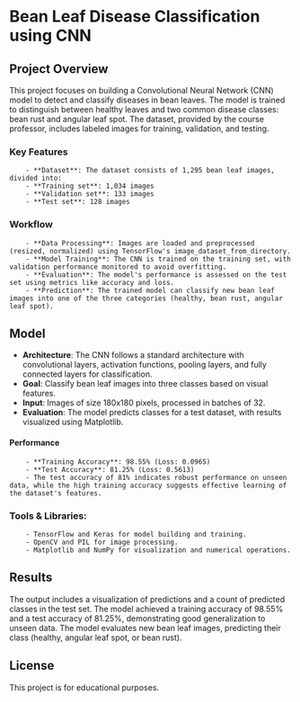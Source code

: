 # Bean Leaf Disease Classification using CNN

## Project Overview
This project focuses on building a Convolutional Neural Network (CNN) model to detect and classify diseases in bean leaves. The model is trained to distinguish between healthy leaves and two common disease classes: bean rust and angular leaf spot. The dataset, provided by the course professor, includes labeled images for training, validation, and testing.

### Key Features
        - **Dataset**: The dataset consists of 1,295 bean leaf images, divided into:
        - **Training set**: 1,034 images
        - **Validation set**: 133 images
        - **Test set**: 128 images

### Workflow
        - **Data Processing**: Images are loaded and preprocessed (resized, normalized) using TensorFlow's image_dataset_from_directory.
        - **Model Training**: The CNN is trained on the training set, with validation performance monitored to avoid overfitting.
        - **Evaluation**: The model's performance is assessed on the test set using metrics like accuracy and loss.
        - **Prediction**: The trained model can classify new bean leaf images into one of the three categories (healthy, bean rust, angular leaf spot).

## Model
- **Architecture**: The CNN follows a standard architecture with convolutional layers, activation functions, pooling layers, and fully connected layers for classification.
- **Goal**: Classify bean leaf images into three classes based on visual features.
- **Input**: Images of size 180x180 pixels, processed in batches of 32.
- **Evaluation**: The model predicts classes for a test dataset, with results visualized using Matplotlib.

#### Performance
        - **Training Accuracy**: 98.55% (Loss: 0.0965)
        - **Test Accuracy**: 81.25% (Loss: 0.5613)
        - The test accuracy of 81% indicates robust performance on unseen data, while the high training accuracy suggests effective learning of the dataset's features.

### Tools & Libraries:
        - TensorFlow and Keras for model building and training.
        - OpenCV and PIL for image processing.
        - Matplotlib and NumPy for visualization and numerical operations.

## Results
The output includes a visualization of predictions and a count of predicted classes in the test set. The model achieved a training accuracy of 98.55% and a test accuracy of 81.25%, demonstrating good generalization to unseen data. The model evaluates new bean leaf images, predicting their class (healthy, angular leaf spot, or bean rust).

## License
This project is for educational purposes.
